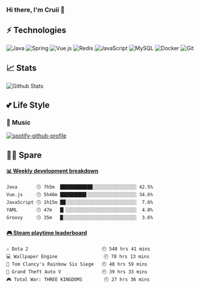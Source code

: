 ### Hi there, I'm Cruii 👋

## ⚡ Technologies

![Java](https://img.shields.io/badge/-Java-gray?style=flat-square&logo=java&logoColor=007396)
![Spring](https://img.shields.io/badge/-Spring-gray?style=flat-square&logo=spring)
![Vue.js](https://img.shields.io/badge/-Vue.js-gray?style=flat-square&logo=vue.js)
![Redis](https://img.shields.io/badge/-Redis-gray?style=flat-square&logo=Redis)
![JavaScript](https://img.shields.io/badge/-JavaScript-gray?style=flat-square&logo=javascript)
![MySQL](https://img.shields.io/badge/-MySQL-gray?style=flat-square&logo=mysql&logoColor=blue)
![Docker](https://img.shields.io/badge/-Docker-gray?style=flat-square&logo=docker)
![Git](https://img.shields.io/badge/-Git-gray?style=flat-square&logo=git)

## 📈 Stats
![Github Stats](https://github-readme-stats.vercel.app/api?username=Cruii&show_icons=true&theme=dracula)  
## 💕 Life Style
### 🎵 Music
[![spotify-github-profile](https://spotify-github-profile.vercel.app/api/view?uid=e979438zirmb7s3yctw95mhn4&cover_image=true)](https://github.com/kittinan/spotify-github-profile)

## 👨‍💻‍ Spare 
<!-- waka-box start -->
#### <a href="https://gist.github.com/d235c8ecfc2fb0fbd4b2513f3cf2647f" target="_blank">📊 Weekly development breakdown</a>
```text
Java       🕓 7h5m  ███████████▉░░░░░░░░░░░░░░░░ 42.5%
Vue.js     🕓 5h46m █████████▋░░░░░░░░░░░░░░░░░░ 34.6%
JavaScript 🕓 1h15m ██░░░░░░░░░░░░░░░░░░░░░░░░░░  7.6%
YAML       🕓 47m   █▎░░░░░░░░░░░░░░░░░░░░░░░░░░  4.8%
Groovy     🕓 35m   █░░░░░░░░░░░░░░░░░░░░░░░░░░░  3.6%
```
<!-- Powered by https://github.com/YouEclipse/waka-box-go . -->
<!-- waka-box end -->
 
<!-- steam-box start -->
#### <a href="https://gist.github.com/b44d1f8705805ae078575596824909c6" target="_blank">🎮 Steam playtime leaderboard</a>
```text
⚔️ Dota 2                           🕘 548 hrs 41 mins
💻 Wallpaper Engine                 🕘 78 hrs 13 mins
🔫 Tom Clancy's Rainbow Six Siege   🕘 48 hrs 59 mins
🚓 Grand Theft Auto V               🕘 39 hrs 33 mins
🎮 Total War: THREE KINGDOMS        🕘 27 hrs 36 mins
```
<!-- Powered by https://github.com/YouEclipse/steam-box . -->
<!-- steam-box end -->
